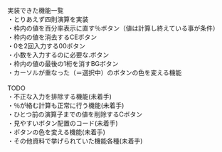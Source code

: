 実装できた機能一覧<br>
・とりあえず四則演算を実装<br>
・枠内の値を百分率表示に直す％ボタン（値は計算し終えている事が条件）<br>
・枠内の値を消去するCEボタン<br>
・0を2回入力する00ボタン<br>
・小数を入力するのに必要な.ボタン<br>
・枠内の値の最後の1桁を消すBGボタン<br>
・カーソルが重なった（＝選択中）のボタンの色を変える機能<br>
<br>
TODO<br>
・不正な入力を排除する機能(未着手)<br>
・％が絡む計算も正常に行う機能(未着手)<br>
・ひとつ前の演算子までの値を削除するCボタン<br>
・見やすいボタン配置のコード(未着手)<br>
・ボタンの色を変える機能(未着手)<br>
・その他資料で挙げられていた機能各種(未着手)<br>